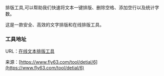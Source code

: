 排版工具,可以帮助我们快速将文本一键排版、删除空格、添加空行以及统计字数。

这是一款安全、高效的文字排版和在线排版工具。

### 工具地址
URL：[在线文本排版工具](https://www.fly63.com/tool/paiban/)

来源：[https://www.fly63.com/tool/detial/6](https://www.fly63.com/tool/detial/6)